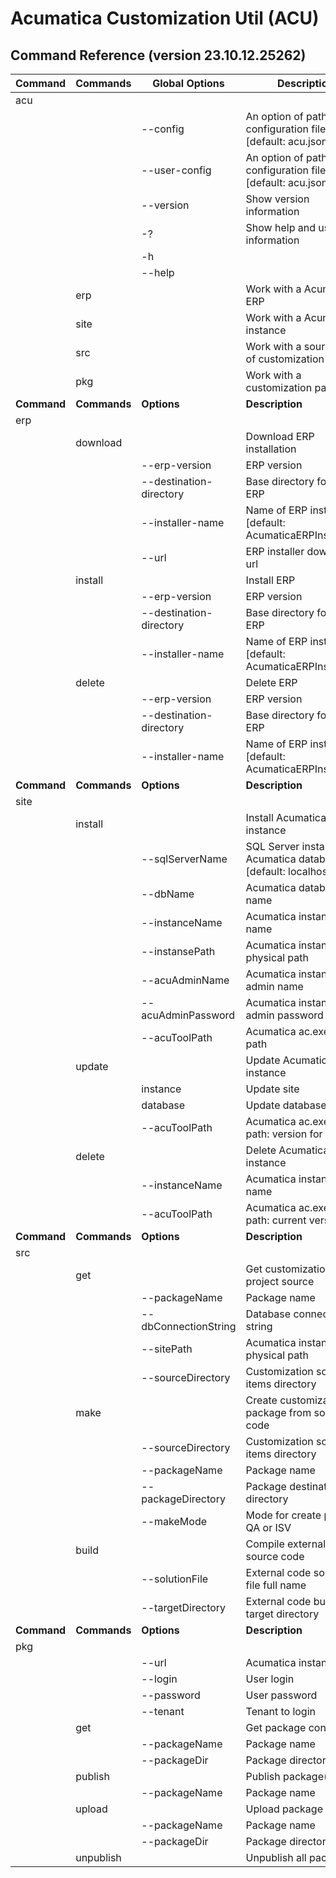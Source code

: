 # Acumatica Customization Util (ACU)

## Command Reference (version 23.10.12.25262)

| **Command** | **Commands** | **Global Options**      | **Description**                                                       
|-------------|--------------|-------------------------|-----------------------------------------------------------------------
| acu         |              |                         |                                                                       
|             |              | --config                | An option of path to configuration file [default: acu.json]           
|             |              | --user-config           | An option of path to user configuration file [default: acu.json.user] 
|             |              | --version               | Show version information                                              
|             |              | -?                      | Show help and usage information                                       
|             |              | -h                      |                                                                       
|             |              | --help                  |                                                                       
|             | erp          |                         | Work with a Acumatica ERP                                             
|             | site         |                         | Work with a Acumatica instance                                        
|             | src          |                         | Work with a source code of customization                              
|             | pkg          |                         | Work with a customization package                                     
| **Command** | **Commands** | **Options**             | **Description**                                                       
| erp         |              |                         |                                                                       
|             | download     |                         | Download ERP installation                                             
|             |              | --erp-version           | ERP version                                                           
|             |              | --destination-directory | Base directory for install ERP                                        
|             |              | --installer-name        | Name of ERP installer file [default: AcumaticaERPInstall.msi]         
|             |              | --url                   | ERP installer download url                                            
|             | install      |                         | Install ERP                                                           
|             |              | --erp-version           | ERP version                                                           
|             |              | --destination-directory | Base directory for install ERP                                        
|             |              | --installer-name        | Name of ERP installer file [default: AcumaticaERPInstall.msi]         
|             | delete       |                         | Delete ERP                                                            
|             |              | --erp-version           | ERP version                                                           
|             |              | --destination-directory | Base directory for install ERP                                        
|             |              | --installer-name        | Name of ERP installer file [default: AcumaticaERPInstall.msi]         
| **Command** | **Commands** | **Options**             | **Description**                                                           
| site        |              |                         |                                                                       
|             | install      |                         | Install Acumatica instance                                            
|             |              | --sqlServerName         | SQL Server instance for Acumatica database [default: localhost]       
|             |              | --dbName                | Acumatica database name                                               
|             |              | --instanceName          | Acumatica instance name                                               
|             |              | --instansePath          | Acumatica instanse physical path                                      
|             |              | --acuAdminName          | Acumatica instance admin name                                         
|             |              | --acuAdminPassword      | Acumatica instance admin password                                     
|             |              | --acuToolPath           | Acumatica ac.exe tool path                                            
|             | update       |                         | Update Acumatica instance                                             
|             |              | instance                | Update site                                                           
|             |              | database                | Update database                                                       
|             |              | --acuToolPath           | Acumatica ac.exe tool path: version for update                        
|             | delete       |                         | Delete Acumatica instance                                             
|             |              | --instanceName          | Acumatica instance name                                               
|             |              | --acuToolPath           | Acumatica ac.exe tool path: current version                           
| **Command** | **Commands** | **Options**             | **Description**                                                           
| src         |              |                         |                                                                       
|             | get          |                         | Get customization project source                                      
|             |              | --packageName           | Package name                                                          
|             |              | --dbConnectionString    | Database connection string                                            
|             |              | --sitePath              | Acumatica instance physical path                                      
|             |              | --sourceDirectory       | Customization source items directory                                  
|             | make         |                         | Create customization package from source code                         
|             |              | --sourceDirectory       | Customization source items directory                                  
|             |              | --packageName           | Package name                                                          
|             |              | --packageDirectory      | Package destination directory                                         
|             |              | --makeMode              | Mode for create package QA or ISV                                     
|             | build        |                         | Compile external library source code                                  
|             |              | --solutionFile          | External code solution file full name                                 
|             |              | --targetDirectory       | External code build target directory                                  
| **Command** | **Commands** | **Options**             | **Description**                                                           
| pkg         |              |                         |                                                                       
|             |              | --url                   | Acumatica instance url                                                
|             |              | --login                 | User login                                                            
|             |              | --password              | User password                                                         
|             |              | --tenant                | Tenant to login                                                       
|             | get          |                         | Get package content.                                                  
|             |              | --packageName           | Package name                                                          
|             |              | --packageDir            | Package directory                                                     
|             | publish      |                         | Publish package(s)                                                    
|             |              | --packageName           | Package name                                                          
|             | upload       |                         | Upload package                                                        
|             |              | --packageName           | Package name                                                          
|             |              | --packageDir            | Package directory                                                     
|             | unpublish    |                         | Unpublish all packages                                                

